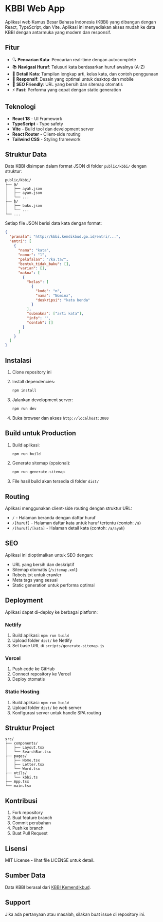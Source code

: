 # KBBI Web App

Aplikasi web Kamus Besar Bahasa Indonesia (KBBI) yang dibangun dengan React, TypeScript, dan Vite. Aplikasi ini menyediakan akses mudah ke data KBBI dengan antarmuka yang modern dan responsif.

## Fitur

- 🔍 **Pencarian Kata**: Pencarian real-time dengan autocomplete
- 📚 **Navigasi Huruf**: Telusuri kata berdasarkan huruf awalnya (A-Z)
- 📖 **Detail Kata**: Tampilan lengkap arti, kelas kata, dan contoh penggunaan
- 📱 **Responsif**: Desain yang optimal untuk desktop dan mobile
- 🚀 **SEO Friendly**: URL yang bersih dan sitemap otomatis
- ⚡ **Fast**: Performa yang cepat dengan static generation

## Teknologi

- **React 18** - UI Framework
- **TypeScript** - Type safety
- **Vite** - Build tool dan development server
- **React Router** - Client-side routing
- **Tailwind CSS** - Styling framework

## Struktur Data

Data KBBI disimpan dalam format JSON di folder `public/kbbi/` dengan struktur:

```
public/kbbi/
├── a/
│   ├── ayah.json
│   ├── ayam.json
│   └── ...
├── b/
│   ├── buku.json
│   └── ...
└── ...
```

Setiap file JSON berisi data kata dengan format:

```json
{
  "pranala": "http://kbbi.kemdikbud.go.id/entri/...",
  "entri": [
    {
      "nama": "kata",
      "nomor": "1",
      "pelafalan": "/ka.ta/",
      "bentuk_tidak_baku": [],
      "varian": [],
      "makna": [
        {
          "kelas": [
            {
              "kode": "n",
              "nama": "Nomina",
              "deskripsi": "kata benda"
            }
          ],
          "submakna": ["arti kata"],
          "info": "",
          "contoh": []
        }
      ]
    }
  ]
}
```

## Instalasi

1. Clone repository ini
2. Install dependencies:
   ```bash
   npm install
   ```

3. Jalankan development server:
   ```bash
   npm run dev
   ```

4. Buka browser dan akses `http://localhost:3000`

## Build untuk Production

1. Build aplikasi:
   ```bash
   npm run build
   ```

2. Generate sitemap (opsional):
   ```bash
   npm run generate-sitemap
   ```

3. File hasil build akan tersedia di folder `dist/`

## Routing

Aplikasi menggunakan client-side routing dengan struktur URL:

- `/` - Halaman beranda dengan daftar huruf
- `/[huruf]` - Halaman daftar kata untuk huruf tertentu (contoh: `/a`)
- `/[huruf]/[kata]` - Halaman detail kata (contoh: `/a/ayah`)

## SEO

Aplikasi ini dioptimalkan untuk SEO dengan:

- URL yang bersih dan deskriptif
- Sitemap otomatis (`/sitemap.xml`)
- Robots.txt untuk crawler
- Meta tags yang sesuai
- Static generation untuk performa optimal

## Deployment

Aplikasi dapat di-deploy ke berbagai platform:

### Netlify
1. Build aplikasi: `npm run build`
2. Upload folder `dist/` ke Netlify
3. Set base URL di `scripts/generate-sitemap.js`

### Vercel
1. Push code ke GitHub
2. Connect repository ke Vercel
3. Deploy otomatis

### Static Hosting
1. Build aplikasi: `npm run build`
2. Upload folder `dist/` ke web server
3. Konfigurasi server untuk handle SPA routing

## Struktur Project

```
src/
├── components/
│   ├── Layout.tsx
│   └── SearchBar.tsx
├── pages/
│   ├── Home.tsx
│   ├── Letter.tsx
│   └── Word.tsx
├── utils/
│   └── kbbi.ts
├── App.tsx
└── main.tsx
```

## Kontribusi

1. Fork repository
2. Buat feature branch
3. Commit perubahan
4. Push ke branch
5. Buat Pull Request

## Lisensi

MIT License - lihat file LICENSE untuk detail.

## Sumber Data

Data KBBI berasal dari [KBBI Kemendikbud](http://kbbi.kemdikbud.go.id/).

## Support

Jika ada pertanyaan atau masalah, silakan buat issue di repository ini.

